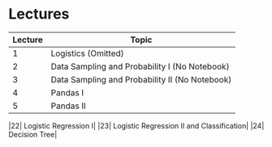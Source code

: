 # Lectures

| Lecture | Topic |
|---------|-------|
|1 | Logistics (Omitted)|
|2 | Data Sampling and Probability I (No Notebook)|
|3 | Data Sampling and Probability II (No Notebook)|
|4 | Pandas I|
|5 | Pandas II|

|22| Logistic Regression I|
|23| Logistic Regression II and Classification|
|24| Decision Tree|